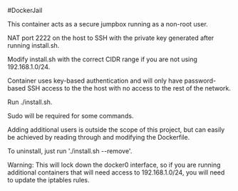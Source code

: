 #DockerJail

This container acts as a secure jumpbox running as a non-root user.

NAT port 2222 on the host to SSH with the private key generated after running install.sh.

Modify install.sh with the correct CIDR range if you are not using 192.168.1.0/24.

Container uses key-based authentication and will only have password-based SSH access to the the host with no access to the rest of the network.



Run ./install.sh.

Sudo will be required for some commands.

Adding additional users is outside the scope of this project, but can easily be achieved by reading through and modifying the Dockerfile.

To uninstall, just run './install.sh --remove'.

Warning: This will lock down the docker0 interface, so if you are running additional containers that will need access to 192.168.1.0/24, you will need to update the iptables rules.
